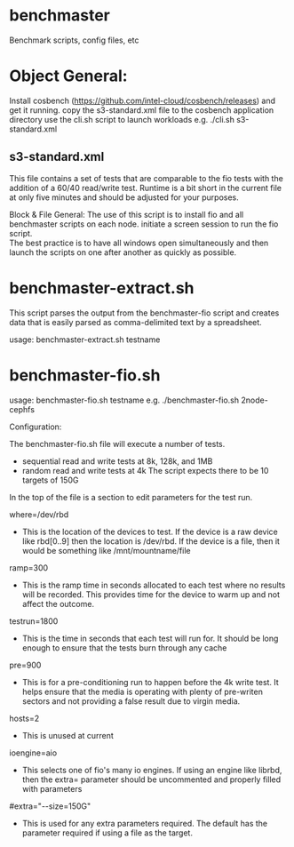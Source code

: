 # benchmaster
Benchmark scripts, config files, etc

# Object General:
 Install cosbench (https://github.com/intel-cloud/cosbench/releases) and get it running.
 copy the s3-standard.xml file to the cosbench application directory
 use the cli.sh script to launch workloads
 e.g. ./cli.sh s3-standard.xml
 
 ## s3-standard.xml
 This file contains a set of tests that are comparable to the fio tests with the addition of a 60/40 read/write test.  Runtime is a bit short in the current file at only five minutes and should be adjusted for your purposes.
 
Block & File General:
 The use of this script is to install fio and all benchmaster scripts on each node.
 initiate a screen session to run the fio script.  
 The best practice is to have all windows open simultaneously and then launch the 
 scripts on one after another as quickly as possible.

# benchmaster-extract.sh
This script parses the output from the benchmaster-fio script and creates data that is easily 
parsed as comma-delimited text by a spreadsheet.

usage:
 benchmaster-extract.sh testname
 
# benchmaster-fio.sh 
usage: 
 benchmaster-fio.sh testname
 e.g. ./benchmaster-fio.sh 2node-cephfs


Configuration:

The benchmaster-fio.sh file will execute a number of tests.
 - sequential read and write tests at 8k, 128k, and 1MB
 - random read and write tests at 4k
 The script expects there to be 10 targets of 150G
 
 In the top of the file is a section to edit parameters for the test run.
 
 where=/dev/rbd
  - This is the location of the devices to test.  If the device is a raw device like rbd[0..9] then the location is /dev/rbd.   If the device is a file, then it would be something like /mnt/mountname/file
  
 ramp=300
  - This is the ramp time in seconds allocated to each test where no results will be recorded.  This provides time for the device to warm up and not affect the outcome.
  
 testrun=1800
  - This is the time in seconds that each test will run for.  It should be long enough to ensure that the tests burn through any cache
  
  
 pre=900
  - This is for a pre-conditioning run to happen before the 4k write test.  It helps ensure that the media is operating with plenty of pre-writen sectors and not providing a false result
  due to virgin media.
  
 hosts=2
  - This is unused at current
  
 ioengine=aio
  - This selects one of fio's many io engines.  If using an engine like librbd, then the extra= parameter should be 
  uncommented and properly filled with parameters
  
 #extra="--size=150G"
  - This is used for any extra parameters required.  The default has the parameter required if using a file as the target.
